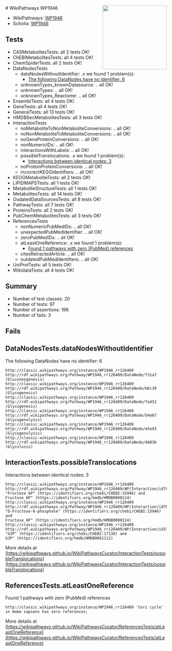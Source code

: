 <img style="float: right; width: 200px" src="https://upload.wikimedia.org/wikipedia/commons/thumb/8/83/Wplogo_with_text_500.png/640px-Wplogo_with_text_500.png" />
# WikiPathways WP1946

* WikiPathways: [WP1946](https://wikipathways.org/pathways/WP1946)
* Scholia: [WP1946](https://scholia.toolforge.org/wikipathways/WP1946)
## Tests
* CASMetabolitesTests: all 2 tests OK!
* ChEBIMetabolitesTests: all 4 tests OK!
* ChemSpiderTests: all 2 tests OK!
* DataNodesTests
    * dataNodesWithoutIdentifier: .x we found 1 problem(s):
        * [The following DataNodes have no identifier: 6](#d2d32fa5)
    * unknownTypes_knownDatasource: .. all OK!
    * unknownTypes: .. all OK!
    * unknownTypes_Reactome: .. all OK!
* EnsemblTests: all 4 tests OK!
* GeneTests: all 4 tests OK!
* GeneralTests: all 13 tests OK!
* HMDBSecMetabolitesTests: all 3 tests OK!
* InteractionTests
    * noMetaboliteToNonMetaboliteConversions: .. all OK!
    * noNonMetaboliteToMetaboliteConversions: .. all OK!
    * noGeneProteinConversions: .. all OK!
    * nonNumericIDs: .. all OK!
    * interactionsWithLabels: .. all OK!
    * possibleTranslocations: .x we found 1 problem(s):
        * [Interactions between identical nodes: 3](#1c118208)
    * noProteinProteinConversions: .. all OK!
    * incorrectKEGGIdentifiers: .. all OK!
* KEGGMetaboliteTests: all 2 tests OK!
* LIPIDMAPSTests: all 1 tests OK!
* MetaboliteStructureTests: all 1 tests OK!
* MetabolitesTests: all 14 tests OK!
* OudatedDataSourcesTests: all 8 tests OK!
* PathwayTests: all 7 tests OK!
* ProteinsTests: all 2 tests OK!
* PubChemMetabolitesTests: all 3 tests OK!
* ReferencesTests
    * nonNumericPubMedIDs: .. all OK!
    * unexpectedPubMedIdentifier: .. all OK!
    * zeroPubMedIDs: .. all OK!
    * atLeastOneReference: .x we found 1 problem(s):
        * [Found 1 pathways with zero (PubMed) references](#d0a459f0)
    * citesRetractedArticle: .. all OK!
    * outdatedPubMedIdentifiers: .. all OK!
* UniProtTests: all 5 tests OK!
* WikidataTests: all 4 tests OK!


## Summary

* Number of test classes: 20
* Number of tests: 97
* Number of assertions: 196
* Number of fails: 3

## Fails

<a name="d2d32fa5" />

## DataNodesTests.dataNodesWithoutIdentifier

The following DataNodes have no identifier: 6
```
http://classic.wikipathways.org/instance/WP1946_rr126409 http://rdf.wikipathways.org/Pathway/WP1946_rr126409/DataNode/f31a7 (Gluconeogenesis)
http://classic.wikipathways.org/instance/WP1946_rr126409 http://rdf.wikipathways.org/Pathway/WP1946_rr126409/DataNode/b6c39 (Glycogenesis)
http://classic.wikipathways.org/instance/WP1946_rr126409 http://rdf.wikipathways.org/Pathway/WP1946_rr126409/DataNode/fa452 (Glycogenesis)
http://classic.wikipathways.org/instance/WP1946_rr126409 http://rdf.wikipathways.org/Pathway/WP1946_rr126409/DataNode/b4e67 (Glycogenolysis)
http://classic.wikipathways.org/instance/WP1946_rr126409 http://rdf.wikipathways.org/Pathway/WP1946_rr126409/DataNode/e5e93 (Glycogenolysis)
http://classic.wikipathways.org/instance/WP1946_rr126409 http://rdf.wikipathways.org/Pathway/WP1946_rr126409/DataNode/d403b (Glycolosis)
```

<a name="1c118208" />

## InteractionTests.possibleTranslocations

Interactions between identical nodes: 3
```
http://classic.wikipathways.org/instance/WP1946_rr126409 http://rdf.wikipathways.org/Pathway/WP1946_rr126409/WP/Interaction/id78502cf0 "Fructose 6P" (https://identifiers.org/chebi/CHEBI:15946) and 
Fructose 6P" (https://identifiers.org/hmdb/HMDB0000124)
http://classic.wikipathways.org/instance/WP1946_rr126409 http://rdf.wikipathways.org/Pathway/WP1946_rr126409/WP/Interaction/id78502cf0 "D-Fructose-6-phosphate" (https://identifiers.org/chebi/CHEBI:15946) and 
Fructose 6P" (https://identifiers.org/hmdb/HMDB0000124)
http://classic.wikipathways.org/instance/WP1946_rr126409 http://rdf.wikipathways.org/Pathway/WP1946_rr126409/WP/Interaction/id37235231 "G3P" (https://identifiers.org/chebi/CHEBI:17138) and 
G3P" (https://identifiers.org/hmdb/HMDB0001112)
```

More details at [https://wikipathways.github.io/WikiPathwaysCurator/InteractionTests/possibleTranslocations](https://wikipathways.github.io/WikiPathwaysCurator/InteractionTests/possibleTranslocations)

<a name="d0a459f0" />

## ReferencesTests.atLeastOneReference

Found 1 pathways with zero (PubMed) references
```
http://classic.wikipathways.org/instance/WP1946_rr126409 'Cori cycle' in Homo sapiens has zero references; 
```

More details at [https://wikipathways.github.io/WikiPathwaysCurator/ReferencesTests/atLeastOneReference](https://wikipathways.github.io/WikiPathwaysCurator/ReferencesTests/atLeastOneReference)

